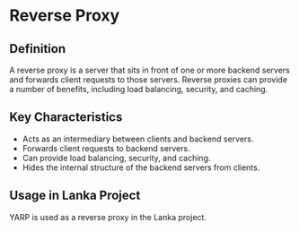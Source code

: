 # Reverse Proxy

## Definition

A reverse proxy is a server that sits in front of one or more backend servers and forwards client requests to those servers. Reverse proxies can provide a number of benefits, including load balancing, security, and caching.

## Key Characteristics

* Acts as an intermediary between clients and backend servers.
* Forwards client requests to backend servers.
* Can provide load balancing, security, and caching.
* Hides the internal structure of the backend servers from clients.

## Usage in Lanka Project

YARP is used as a reverse proxy in the Lanka project.
